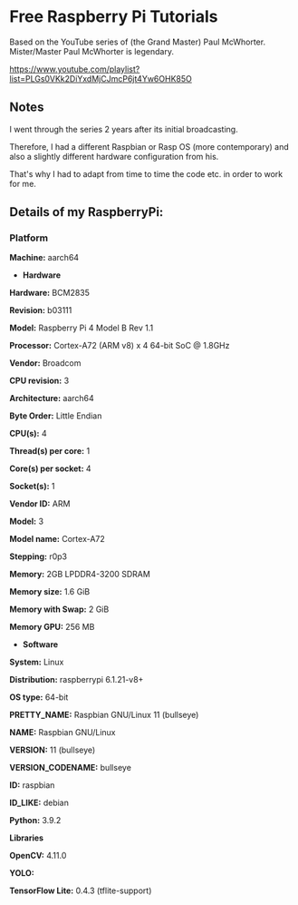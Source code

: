 # Free Raspberry Pi Tutorials

Based on the YouTube series of (the Grand Master) Paul McWhorter. Mister/Master Paul McWhorter is legendary.

<https://www.youtube.com/playlist?list=PLGs0VKk2DiYxdMjCJmcP6jt4Yw6OHK85O>

## Notes

I went through the series 2 years after its initial broadcasting.

Therefore, I had a different Raspbian or Rasp OS (more contemporary) and also a slightly different hardware configuration from his.

That's why I had to adapt from time to time the code etc. in order to work for me.
##
## Details of my RaspberryPi:

### Platform                                                                         
**Machine:** aarch64                                                                   

* **Hardware**

**Hardware:** BCM2835

**Revision:** b03111

**Model:** Raspberry Pi 4 Model B Rev 1.1

**Processor:** Cortex-A72 (ARM v8) x 4 64-bit SoC @ 1.8GHz

**Vendor:** Broadcom

**CPU revision:** 3

**Architecture:** aarch64

**Byte Order:** Little Endian

**CPU(s):** 4

**Thread(s) per core:** 1

**Core(s) per socket:** 4

**Socket(s):** 1

**Vendor ID:** ARM

**Model:** 3

**Model name:** Cortex-A72

**Stepping:** r0p3

**Memory:** 2GB LPDDR4-3200 SDRAM

**Memory size:** 1.6 GiB

**Memory with Swap:**  2 GiB

**Memory GPU:** 256 MB

* **Software**

**System:** Linux
  
**Distribution:** raspberrypi 6.1.21-v8+

**OS type:** 64-bit

**PRETTY_NAME:** Raspbian GNU/Linux 11 (bullseye)

**NAME:** Raspbian GNU/Linux

**VERSION:** 11 (bullseye)

**VERSION_CODENAME:** bullseye

**ID:** raspbian

**ID_LIKE:** debian

**Python:** 3.9.2


**Libraries**

**OpenCV:** 4.11.0

**YOLO:**

**TensorFlow Lite:** 0.4.3 (tflite-support)

